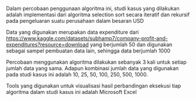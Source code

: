 Dalam percobaan penggunaan algoritma ini, studi kasus yang dilakukan adalah implementasi dari algoritma selection sort secara iteratif dan rekursif pada pengeluaran suatu perusahaan dalam besaran USD

Data yang digunakan merupakan data expenditure dari https://www.kaggle.com/datasets/subhamp7/company-profit-and-expenditures?resource=download yang berjumlah 50
dan digunakan sebagai sampel pembuatan data lain, sehingga data berjumlah 1000

Percobaan menggunakan algoritma dilakukan sebanyak 3 kali untuk setiap jumlah data yang sama. Adapun kombinasi jumlah data yang digunakan pada studi kasus ini adalah 10, 25, 50, 100, 250, 500, 1000.

Tools yang digunakan untuk visualisasi hasil perbandingan eksekusi tiap algoritma dalam studi kasus ini adalah Microsoft Excel
